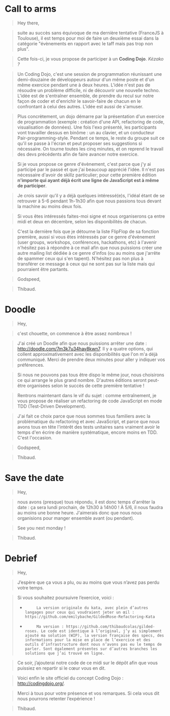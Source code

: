 # Call to arms

> Hey there,

> suite au succès sans équivoque de ma dernière tentative (FranceJS à Toulouse), il est temps pour moi de faire un deuxième essai dans la catégorie "évènements en rapport avec le taff mais pas trop non plus".

> Cette fois-ci, je vous propose de participer à un __Coding Dojo__. _Kézako ?_

> Un Coding Dojo, c'est une session de programmation réunissant une demi-douzaine de développeurs autour d'un même poste et d'un même exercice pendant une à deux heures. L'idée n'est pas de résoudre un problème difficile, ni de découvrir une nouvelle techno. L'idée est de s'entraîner ensemble, de prendre du recul sur notre façon de coder et d'enrichir le savoir-faire de chacun en le confrontant à celui des autres. L'idée est aussi de s'amuser.

> Plus concrètement, un dojo démarre par la présentation d'un exercice de programmation (exemple : création d'une API, refactoring de code, visualisation de données). Une fois l'exo présenté, les participants vont travailler dessus en binôme : un au clavier, et un conducteur Pair-programming-style. Pendant ce temps, le reste du groupe suit ce qu'il se passe à l'écran et peut proposer ses suggestions si nécessaire. On tourne toutes les cinq minutes, et on reprend le travail des devs précédents afin de faire avancer notre exercice.

> Si je vous propose ce genre d'évènement, c'est parce que j'y ai participé par le passé et que j'ai beaucoup apprécié l'idée. Il n'est pas nécessaire d'avoir de skillz particulier; pour cette première édition __n'importe qui ayant déjà écrit une ligne de JavaScript est à même de participer__.

> Je crois savoir qu'il y a déjà quelques intéressé(e)s, l'idéal étant de se retrouver à 5-6 pendant 1h-1h30 afin que nous passions tous devant la machine au moins deux fois.

> Si vous êtes intéressés faites-moi signe et nous organiserons ça entre midi et deux en décembre, selon les disponibilités de chacun.

> C'est la dernière fois que je détourne la liste FlipFlop de sa fonction première, aussi si vous êtes intéressés par ce genre d'évènement (user groups, workshops, conférences, hackathons, etc) à l'avenir n'hésitez pas à répondre à ce mail afin que nous puissions créer une autre mailing list dédiée à ce genre d'infos (ou au moins que j'arrête de spammer ceux qui s'en tapent). N'hésitez pas non plus à transférer ce message à ceux qui ne sont pas sur la liste mais qui pourraient être partants.

> Godspeed,

> Thibaud.

# Doodle

> Hey,

> c'est chouette, on commence à être assez nombreux !

> J'ai créé un Doodle afin que nous puissions arrêter une date : http://doodle.com/7m3k7u34hav8kwn7. Il y a quatre options, qui collent approximativement avec les disponibilités que l'on m'a déjà communiqué. Merci de prendre deux minutes pour aller y indiquer vos préférences.

> Si nous ne pouvons pas tous être dispo le même jour, nous choisirons ce qui arrange le plus grand nombre. D'autres éditions seront peut-être organisées selon le succès de cette première tentative !

> Rentrons maintenant dans le vif du sujet : comme entraînement, je vous propose de réaliser un refactoring de code JavaScript en mode TDD (Test-Driven Development).

> J'ai fait ce choix parce que nous sommes tous familiers avec la problématique du refactoring et avec JavaScript, et parce que nous avons tous en tête l'intérêt des tests unitaires sans vraiment avoir le temps d'en écrire de manière systématique, encore moins en TDD. C'est l'occasion.

> Godspeed,

> Thibaud.

# Save the date

> Hey, 

> nous avons (presque) tous répondu, il est donc temps d'arrêter la date : ça sera lundi prochain, de 12h30 à 14h00 ! À 5/6, il nous faudra au moins une bonne heure. J'aimerais donc que nous nous organisions pour manger ensemble avant (ou pendant).

> See you next monday !

> Thibaud.

# Debrief

> Hey,
 
> J’espère que ça vous a plu, ou au moins que vous n’avez pas perdu votre temps.
 
> Si vous souhaitez poursuivre l’exercice, voici :
> -          La version originale du kata, avec plein d’autres langages pour ceux qui voudraient jeter un œil : https://github.com/emilybache/GildedRose-Refactoring-Kata
> -          Ma version : https://github.com/thibaudcolas/gilded-roses. Le code est identique à l’original, j’y ai simplement ajouté ma solution (WIP), la version française des specs, des informations pour la mise en place de l’exercice et des outils d’infrastructure dont nous n’avons pas eu le temps de parler. Sont également présentes sur d’autres branches les solutions que j’ai trouvé en ligne.
 
> Ce soir, j’ajouterai notre code de ce midi sur le dépôt afin que vous puissiez en repartir si le cœur vous en dit.
 
 
> Voici enfin le site officiel du concept Coding Dojo : http://codingdojo.org/.
 
> Merci à tous pour votre présence et vos remarques. Si cela vous dit nous pourrons retenter l’expérience !
 
> Thibaud.
